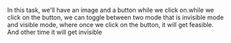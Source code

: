 In this task, we'll have an image and a button while we click on.while we click on the button, we can toggle between two mode that is invisible mode and visible mode, where once we click on the button, it will get feasible. And other time it will get invisible